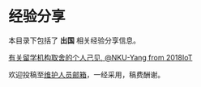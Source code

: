 # 经验分享

本目录下包括了 **出国** 相关经验分享信息。

[有关留学机构取舍的个人己见, @NKU-Yang from 2018IoT](/experiences/abroad/abroad_0.md)

欢迎投稿至[维护人员邮箱](mailto:emanual20@foxmail.com)，一经采用，稿费酬谢。